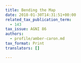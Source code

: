```yaml
---
title: Bending the Map
date: 2018-01-30T14:31:51+00:00
related_tax_publication_term:
  - 143
tax_issue: AGNI 86
authors:
  - profile/amber-caron.md
tax_format: Print
translators: []

---
```

